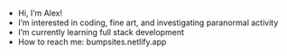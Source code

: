 - Hi, I’m Alex!
- I’m interested in coding, fine art, and investigating paranormal activity
- I’m currently learning full stack development 
- How to reach me: bumpsites.netlify.app

<!---
bumpylumps/bumpylumps is a ✨ special ✨ repository because its `README.md` (this file) appears on your GitHub profile.
You can click the Preview link to take a look at your changes.
--->
